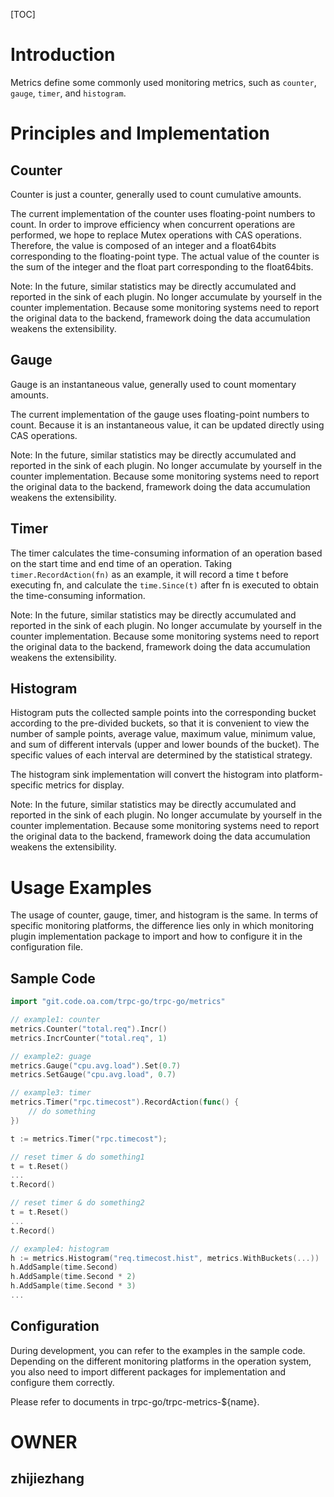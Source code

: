 [TOC]

# Introduction

Metrics define some commonly used monitoring metrics, such as `counter`, `gauge`, `timer`, and `histogram`.

# Principles and Implementation

## Counter

Counter is just a counter, generally used to count cumulative amounts.

The current implementation of the counter uses floating-point numbers to count. In order to improve efficiency when concurrent operations are performed, we hope to replace Mutex operations with CAS operations. Therefore, the value is composed of an integer and a float64bits corresponding to the floating-point type. The actual value of the counter is the sum of the integer and the float part corresponding to the float64bits.

Note: In the future, similar statistics may be directly accumulated and reported in the sink of each plugin. No longer accumulate by yourself in the counter implementation. Because some monitoring systems need to report the original data to the backend, framework doing the data accumulation weakens the extensibility.

## Gauge

Gauge is an instantaneous value, generally used to count momentary amounts.

The current implementation of the gauge uses floating-point numbers to count. Because it is an instantaneous value, it can be updated directly using CAS operations.

Note: In the future, similar statistics may be directly accumulated and reported in the sink of each plugin. No longer accumulate by yourself in the counter implementation. Because some monitoring systems need to report the original data to the backend, framework doing the data accumulation weakens the extensibility.

## Timer

The timer calculates the time-consuming information of an operation based on the start time and end time of an operation. Taking `timer.RecordAction(fn)` as an example, it will record a time t before executing fn, and calculate the `time.Since(t)` after fn is executed to obtain the time-consuming information.

Note: In the future, similar statistics may be directly accumulated and reported in the sink of each plugin. No longer accumulate by yourself in the counter implementation. Because some monitoring systems need to report the original data to the backend, framework doing the data accumulation weakens the extensibility.

## Histogram

Histogram puts the collected sample points into the corresponding bucket according to the pre-divided buckets, so that it is convenient to view the number of sample points, average value, maximum value, minimum value, and sum of different intervals (upper and lower bounds of the bucket). The specific values of each interval are determined by the statistical strategy.

The histogram sink implementation will convert the histogram into platform-specific metrics for display.

Note: In the future, similar statistics may be directly accumulated and reported in the sink of each plugin. No longer accumulate by yourself in the counter implementation. Because some monitoring systems need to report the original data to the backend, framework doing the data accumulation weakens the extensibility.

# Usage Examples

The usage of counter, gauge, timer, and histogram is the same. In terms of specific monitoring platforms, the difference lies only in which monitoring plugin implementation package to import and how to configure it in the configuration file.

## Sample Code


```go
import "git.code.oa.com/trpc-go/trpc-go/metrics"

// example1: counter
metrics.Counter("total.req").Incr()
metrics.IncrCounter("total.req", 1)

// example2: guage
metrics.Gauge("cpu.avg.load").Set(0.7)
metrics.SetGauge("cpu.avg.load", 0.7)

// example3: timer
metrics.Timer("rpc.timecost").RecordAction(func() {
	// do something
})

t := metrics.Timer("rpc.timecost");

// reset timer & do something1
t = t.Reset()
...
t.Record()

// reset timer & do something2
t = t.Reset()
...
t.Record()

// example4: histogram
h := metrics.Histogram("req.timecost.hist", metrics.WithBuckets(...))
h.AddSample(time.Second)
h.AddSample(time.Second * 2)
h.AddSample(time.Second * 3)
...
```

## Configuration

During development, you can refer to the examples in the sample code. Depending on the different monitoring platforms in the operation system, you also need to import different packages for implementation and configure them correctly.

Please refer to documents in trpc-go/trpc-metrics-${name}.

# OWNER
## zhijiezhang
